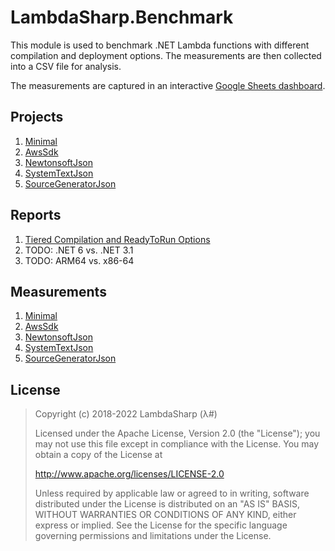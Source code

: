 # LambdaSharp.Benchmark

This module is used to benchmark .NET Lambda functions with different compilation and deployment options. The measurements are then collected into a CSV file for analysis.

The measurements are captured in an interactive [Google Sheets dashboard](https://docs.google.com/spreadsheets/d/1ULCEIbXPXFWzv8m-FMnh6b0T4acgZDavJxwY7-NKGdo/edit?usp=sharing).

## Projects
1. [Minimal](Projects/Minimal/)
1. [AwsSdk](Projects/AwsSdk/)
1. [NewtonsoftJson](Projects/NewtonsoftJson/)
1. [SystemTextJson](Projects/SystemTextJson/)
1. [SourceGeneratorJson](Projects/SourceGeneratorJson/)

## Reports
1. [Tiered Compilation and ReadyToRun Options](Docs/Tiered-Ready2Run-Options.md)
1. TODO: .NET 6 vs. .NET 3.1
1. TODO: ARM64 vs. x86-64

## Measurements

1. [Minimal](Data/Minimal%20%5Bus-west-2%5D%20(2022-04-05).csv)
1. [AwsSdk](Data/AwsSdk%20%5Bus-west-2%5D%20(2022-04-05).csv)
1. [NewtonsoftJson](Data/NewtonsoftJson%20%5Bus-west-2%5D%20(2022-04-05).csv)
1. [SystemTextJson](Data/SystemTextJson%20%5Bus-west-2%5D%20(2022-04-05).csv)
1. [SourceGeneratorJson](Data/SourceGeneratorJson%20%5Bus-west-2%5D%20(2022-04-05).csv)

## License

> Copyright (c) 2018-2022 LambdaSharp (λ#)
>
> Licensed under the Apache License, Version 2.0 (the "License");
> you may not use this file except in compliance with the License.
> You may obtain a copy of the License at
>
> http://www.apache.org/licenses/LICENSE-2.0
>
> Unless required by applicable law or agreed to in writing, software
> distributed under the License is distributed on an "AS IS" BASIS,
> WITHOUT WARRANTIES OR CONDITIONS OF ANY KIND, either express or implied.
> See the License for the specific language governing permissions and
> limitations under the License.

